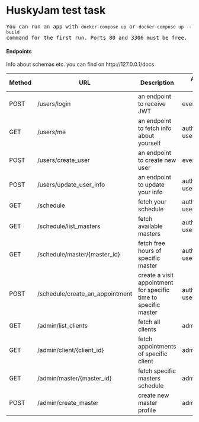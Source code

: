 # HuskyJam test task

<pre>You can run an app with <code>docker-compose up</code> or <code>docker-compose up --build</code>
command for the first run. Ports 80 and 3306 must be free.</pre>

#### Endpoints
<p>Info about schemas etc. you can find on http://127.0.0.1/docs</p>
<table>
    <thead>
        <tr>
            <th>Method</th>
            <th>URL</th>
            <th>Description</th>
            <th>Access rights</th>
        </tr>
    </thead>
    <tbody>
        <tr>
            <td>POST</td>
            <td>/users/login</td>
            <td>an endpoint to receive JWT</td>
            <td>everyone</td>
        </tr>
        <tr>
            <td>GET</td>
            <td>/users/me</td>
            <td>an endpoint to fetch info about yourself</td>
            <td>authenticated users</td>
        </tr>
        <tr>
            <td>POST</td>
            <td>/users/create_user</td>
            <td>an endpoint to create new user</td>
            <td>everyone</td>
        </tr>
        <tr>
            <td>POST</td>
            <td>/users/update_user_info</td>
            <td>an endpoint to update your info</td>
            <td>authenticated users</td>
        </tr>
        <tr>
            <td>GET</td>
            <td>/schedule</td>
            <td>fetch your schedule</td>
            <td>authenticated users</td>
        </tr>
        <tr>
            <td>GET</td>
            <td>/schedule/list_masters</td>
            <td>fetch available masters</td>
            <td>authenticated users</td>
        </tr>
        <tr>
            <td>GET</td>
            <td>/schedule/master/{master_id}</td>
            <td>fetch free hours of specific master</td>
            <td>authenticated users</td>
        </tr>
        <tr>
            <td>POST</td>
            <td>/schedule/create_an_appointment</td>
            <td>create a visit appointment for specific time to specific master</td>
            <td>authenticated users</td>
        </tr>
        <tr>
            <td>GET</td>
            <td>/admin/list_clients</td>
            <td>fetch all clients</td>
            <td>admin only</td>
        </tr>
        <tr>
            <td>GET</td>
            <td>/admin/client/{client_id}</td>
            <td>fetch appointments of specific client</td>
            <td>admin only</td>
        </tr>
        <tr>
            <td>GET</td>
            <td>/admin/master/{master_id}</td>
            <td>fetch specific masters schedule</td>
            <td>admin only</td>
        </tr>
        <tr>
            <td>POST</td>
            <td>/admin/create_master</td>
            <td>create new master profile</td>
            <td>admin only</td>
        </tr>
    </tbody>
</table>